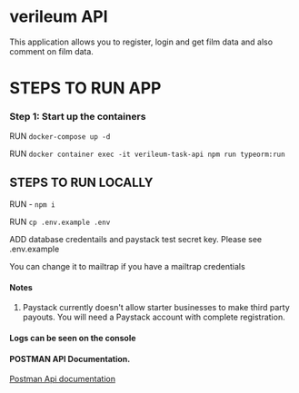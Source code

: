 # verileum API
This application allows you to register, login and get film data and also comment on film data.

# STEPS TO RUN APP
### Step 1: Start up the containers
RUN `docker-compose up -d ` 

RUN `docker container exec -it verileum-task-api npm run typeorm:run`


## STEPS TO RUN LOCALLY

RUN - `npm i`

RUN `cp .env.example .env`

ADD database credentails and paystack test secret key. Please see .env.example

You can change it to mailtrap if you have a mailtrap credentials

#### Notes

1. Paystack currently doesn't allow starter businesses to make third party payouts. You will need a
Paystack account with complete registration.

#### Logs can be seen on the console

#### POSTMAN API Documentation.
[Postman Api documentation](https://documenter.getpostman.com/view/6226738/UVeKp4WU)
